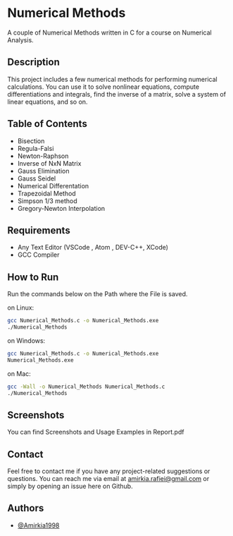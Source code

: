 
# Numerical Methods
A couple of Numerical Methods written in C for a course on Numerical Analysis.


## Description

This project includes a few numerical methods for performing numerical calculations. You can use it to solve nonlinear equations, compute differentiations and integrals, find the inverse of a matrix, solve a system of linear equations, and so on.


## Table of Contents

- Bisection  
- Regula-Falsi  
- Newton-Raphson  
- Inverse of NxN Matrix  
- Gauss Elimination  
- Gauss Seidel  
- Numerical Differentation  
- Trapezoidal Method 
- Simpson 1/3 method 
- Gregory-Newton Interpolation 

## Requirements
- Any Text Editor (VSCode , Atom , DEV-C++, XCode)  
- GCC Compiler
## How to Run

Run the commands below on the Path where the File is saved.

 on Linux: 
```bash
gcc Numerical_Methods.c -o Numerical_Methods.exe
./Numerical_Methods
```
on Windows:

```bash
gcc Numerical_Methods.c -o Numerical_Methods.exe
Numerical_Methods.exe
```
on Mac:

```bash
gcc -Wall -o Numerical_Methods Numerical_Methods.c
./Numerical_Methods
```


## Screenshots

You can find Screenshots and Usage Examples in Report.pdf


## Contact
Feel free to contact me if 
you have any project-related suggestions
or questions. 
You can reach me via email at amirkia.rafiei@gmail.com 
or simply by opening an issue here on Github.
## Authors

- [@Amirkia1998](https://github.com/Amirkia1998)


